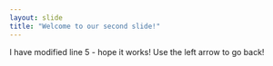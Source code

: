 ```yaml
---
layout: slide
title: "Welcome to our second slide!"
---
```

I have modified line 5 - hope it works!
Use the left arrow to go back!
